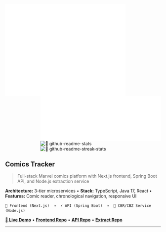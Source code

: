 [<img align="left" width="390" alt="🦇 metrics classic" src="https://raw.githubusercontent.com/YanisHlali/YanisHlali/main/metrics.classic.svg">](#)

[<img align="right" width="390" alt="🦇 wakatime" src="https://raw.githubusercontent.com/YanisHlali/YanisHlali/main/metrics.plugin.wakatime.svg">](#)

[<img align="right" width="390" alt="🦇 github-readme-stats" src="https://github-readme-stats.vercel.app/api?username=YanisHlali&hide_border=true&show_icons=true&theme=tokyonight&bg_color=FF000000&text_color=777777">](#)

[<img align="right" width="390" alt="🦇 github-readme-streak-stats" src="http://github-readme-streak-stats.herokuapp.com?user=YanisHlali&theme=tokyonight&hide_border=true&dates=777777&background=FF000000">](#)

<br clear="both" />

## Comics Tracker

> Full-stack Marvel comics platform with Next.js frontend, Spring Boot API, and Node.js extraction service

**Architecture:** 3-tier microservices • **Stack:** TypeScript, Java 17, React • **Features:** Comic reader, chronological navigation, responsive UI

```
🎯 Frontend (Next.js)  →  ⚡ API (Spring Boot)  →  📖 CBR/CBZ Service (Node.js)
```

[**📱 Live Demo**](https://comics-tracker.vercel.app) • [**Frontend Repo**](https://github.com/YanisHlali/comics-tracker) • [**API Repo**](https://github.com/YanisHlali/comics-tracker-api) • [**Extract Repo**](https://github.com/YanisHlali/comics-tracker-extract)

---